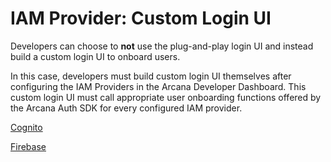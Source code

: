 # IAM Provider: Custom Login UI

Developers can choose to **not** use the plug-and-play login UI and instead build a custom login UI to onboard users.

In this case, developers must build custom login UI themselves after configuring the IAM Providers in the Arcana Developer Dashboard. This custom login UI must call appropriate user onboarding functions offered by the Arcana Auth SDK for every configured IAM provider.

[Cognito](cognito-oauth/)

[Firebase](firebase-login/)
